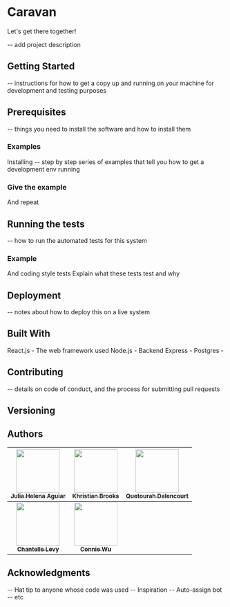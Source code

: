 # Caravan

Let's get there together!

-- add project description

## Getting Started

-- instructions for how to get a copy up and running on your machine for development and testing purposes

## Prerequisites

-- things you need to install the software and how to install them

### Examples

Installing
-- step by step series of examples that tell you how to get a development env running

### Give the example

And repeat

## Running the tests

-- how to run the automated tests for this system

### Example

And coding style tests
Explain what these tests test and why

## Deployment

-- notes about how to deploy this on a live system

## Built With

React.js - The web framework used
Node.js - Backend
Express -
Postgres -

## Contributing

-- details on code of conduct, and the process for submitting pull requests

## Versioning

## Authors

| [<img src="https://avatars2.githubusercontent.com/u/25853876?s=460&v=4" width="100px;"/><br /><sub><b>Julia Helena Aguiar</b></sub>](https://github.com/jhrbva)<br /> | [<img src="https://avatars1.githubusercontent.com/u/7966507?s=460&v=4" width="100px;"/><br /><sub><b>Khristian Brooks</b></sub>](https://github.com/kcode20)<br /> | [<img src="https://avatars1.githubusercontent.com/u/9854881?s=460&v=4" width="100px;"/><br /><sub><b>Quetourah Dalencourt</b></sub>](https://github.com/Quetourah)<br /> |
| :-------------------------------------------------------------------------------------------------------------------------------------------------------------------: | :----------------------------------------------------------------------------------------------------------------------------------------------------------------: | ------------------------------------------------------------------------------------------------------------------------------------------------------------------------ |
| [<img src="https://avatars0.githubusercontent.com/u/12536700?s=460&v=4" width="100px;"/><br /><sub><b>Chantelle Levy</b></sub>](https://github.com/chanie01234)<br /> |  [<img src="https://avatars2.githubusercontent.com/u/38799293?s=460&v=4" width="100px;"/><br /><sub><b>Connie Wu</b></sub>](https://github.com/connie-code)<br />  |

## Acknowledgments

-- Hat tip to anyone whose code was used
-- Inspiration
-- Auto-assign bot
-- etc

